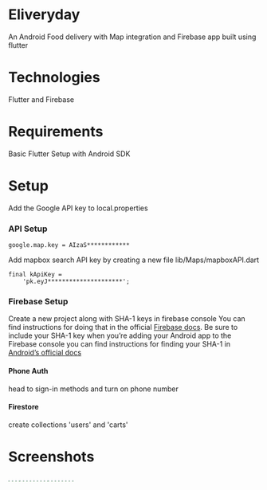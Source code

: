 # Eliveryday

An Android Food delivery with Map integration and Firebase app built using flutter 

# Technologies 
Flutter and Firebase

# Requirements

Basic Flutter Setup with Android SDK

# Setup

Add the Google API key to local.properties

### API Setup

```
google.map.key = AIzaS************
```

Add mapbox search API key by creating a new file
lib/Maps/mapboxAPI.dart

```
final kApiKey =
    'pk.eyJ*********************';
```


### Firebase Setup
Create a new project along with SHA-1 keys in firebase console
You can find instructions for doing that in the official [Firebase docs](https://firebase.google.com/docs/flutter/setup?platform=android). Be sure to include your SHA-1 key when you’re adding your Android app to the Firebase console you can find instructions for finding your SHA-1 in [Android’s official docs](https://developers.google.com/android/guides/client-auth)

#### Phone Auth
head to sign-in methods and turn on phone number

#### Firestore
create collections 'users' and 'carts'

# Screenshots

<img src="screenshots/home.jpg" style="zoom: 20%" />
<img src="screenshots/emptyCart.jpg" style="zoom: 20%" />
<img src="screenshots/emptyOrder.jpg" style="zoom: 20%" />
<img src="screenshots/noProfile.jpg" style="zoom: 20%" />
<img src="screenshots/cartWithLocation.jpg" style="zoom: 20%" />
<img src="screenshots/trackOrder.jpg" style="zoom: 20%" />
<img src="screenshots/diplayProfile.png" style="zoom: 20%" />
<img src="screenshots/checkout.jpg" style="zoom: 20%" />
<img src="screenshots/chooseLocation.jpg" style="zoom: 20%" />
<img src="screenshots/searchLocation.jpg" style="zoom: 20%" />
<img src="screenshots/phone.jpg" style="zoom: 20%" />
<img src="screenshots/verification.jpg" style="zoom: 20%" />
<img src="screenshots/profileInput.jpg" style="zoom: 20%" />
<img src="screenshots/orderMap.jpg" style="zoom: 20%" />
<img src="screenshots/orderMapDetails.jpg" style="zoom: 20%" />
<img src="screenshots/resturant.jpg" style="zoom: 20%" />
<img src="screenshots/resturant2.jpg" style="zoom: 20%" />
<img src="screenshots/usersFirebase.jpg" style="zoom: 20%" />
<img src="screenshots/cartFirebase.jpg" style="zoom: 20%" />







